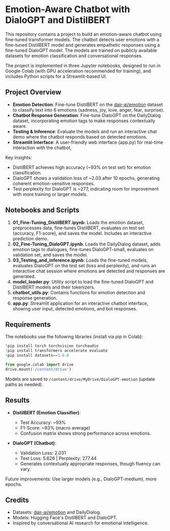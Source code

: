 # Emotion-Aware Chatbot with DialoGPT and DistilBERT

This repository contains a project to build an emotion-aware chatbot using fine-tuned transformer models. The chatbot detects user emotions with a fine-tuned DistilBERT model and generates empathetic responses using a fine-tuned DialoGPT model. The models are trained on publicly available datasets for emotion classification and conversational responses.

The project is implemented in three Jupyter notebooks, designed to run in Google Colab (with GPU acceleration recommended for training), and includes Python scripts for a Streamlit-based UI.

## Project Overview

- **Emotion Detection**: Fine-tune DistilBERT on the [dair-ai/emotion](https://huggingface.co/datasets/dair-ai/emotion) dataset to classify text into 6 emotions (sadness, joy, love, anger, fear, surprise).
- **Chatbot Response Generation**: Fine-tune DialoGPT on the DailyDialog dataset, incorporating emotion tags to make responses contextually aware.
- **Testing & Inference**: Evaluate the models and run an interactive chat demo where the chatbot responds based on detected emotions.
- **Streamlit Interface**: A user-friendly web interface (app.py) for real-time interaction with the chatbot,

Key insights:
- DistilBERT achieves high accuracy (~93% on test set) for emotion classification.
- DialoGPT shows a validation loss of ~2.03 after 10 epochs, generating coherent emotion-sensitive responses.
- Test perplexity for DialoGPT is ~277, indicating room for improvement with more training or larger models.

## Notebooks and Scripts

1. **01_Fine-Tuning_DistilBERT.ipynb**: Loads the emotion dataset, preprocesses data, fine-tunes DistilBERT, evaluates on test set (accuracy, F1-score), and saves the model. Includes an interactive prediction demo.
2. **02_Fine-Tuning_DialoGPT.ipynb**: Loads the DailyDialog dataset, adds emotion tags to dialogues, fine-tunes DialoGPT-small, evaluates on validation set, and saves the model.
3. **03_Testing_and_inference.ipynb**: Loads the fine-tuned models, evaluates DialoGPT on the test set (loss and perplexity), and runs an interactive chat session where emotions are detected and responses are generated.
4. **model_loader.py**: Utility script to load the fine-tuned DialoGPT and DistilBERT models and their tokenizers.
5. **chatbot_utils.py**: Contains functions for emotion detection and response generation.
6. **app.py**: Streamlit application for an interactive chatbot interface, showing user input, detected emotions, and bot responses.

## Requirements

The notebooks use the following libraries (install via pip in Colab):

```python
!pip install torch torchvision torchaudio
!pip install transformers accelerate evaluate
!pip install datasets==3.6.0
```

```python
from google.colab import drive
drive.mount('/content/drive')
```

Models are saved to `/content/drive/MyDrive/DialoGPT-emotion` (update paths as needed).

## Results

- **DistilBERT (Emotion Classifier)**:
  - Test Accuracy: ~93%
  - F1-Score: ~93% (macro average)
  - Confusion matrix shows strong performance across emotions.

- **DialoGPT (Chatbot)**:
  - Validation Loss: 2.031
  - Test Loss: 5.626 | Perplexity: 277.44
  - Generates contextually appropriate responses, though fluency can vary.

Future improvements: Use larger models (e.g., DialoGPT-medium), more epochs.

## Credits

- Datasets: [dair-ai/emotion](https://huggingface.co/datasets/dair-ai/emotion) and DailyDialog.
- Models: Hugging Face's DistilBERT and DialoGPT.
- Inspired by conversational AI research for emotional intelligence.






